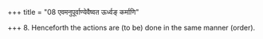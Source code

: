 +++
title = "08 एवमनुपूर्वाण्येवैष्वत ऊर्ध्वङ् कर्माणि"

+++
8. Henceforth the actions are (to be) done in the same manner (order).  
